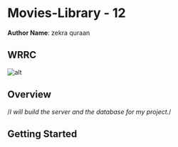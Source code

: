 
# Movies-Library - 12

**Author Name**: zekra quraan

## WRRC
![alt](./Untitled%20(11).jpg.jpg)

## Overview
/*I will build the server and the database for my project.*/
## Getting Started
<!-- 1.npm init -y  
2. npm install express
3. create anew branch clled lab11
4.create basic file (server.js , .gitignore)
5.Create a route with a method of get and a path of /. The callback should use the provided JSON data
6.Create a constructor function to ensure your data follow the same format.
7.create  Favorite Page Endpoint: “/favorite
8.Create a function to handle the server error (status 500)
9.Create a function to handle "page not found error" (status 404)

//lab12
10.Create a new account on the movie db
11.Get my API key
12.Create GET request to the 3rd party 
13./trending: Get the trending movies data from the Movie DB API
14./search: Search for a movie name to get its information


## Project Features
<!-- Create a function to handle "page not found error" (status 404)